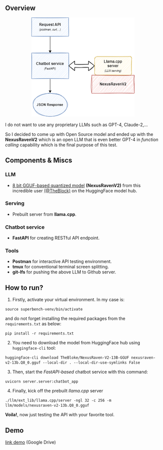 ##  Overview

<p align="center">
    <img src="diagram.png">
</p>

I do not want to use any proprietary LLMs such as GPT-4, Claude-2,...

So I decided to come up with Open Source model and ended up with the __NexusRavenV2__ which is an open LLM that is even better GPT-4 in _function calling_ capability which is the final purpose of this test.


## Components & Miscs

### LLM
- [8 bit GGUF-based quantized model](https://huggingface.co/TheBloke/NexusRaven-V2-13B-GGUF) __(NexusRavenV2)__ from this incredible user [(@TheBlock)](https://huggingface.co/TheBloke) on the HuggingFace model hub.


### Serving
-  Prebuilt server from __llama.cpp__.


### Chatbot service
- __FastAPI__ for creating RESTful API endpoint.


### Tools
- __Postman__ for interactive API testing environment.
- __tmux__ for conventional terminal screen splitting.
- __git-lfs__ for pushing the above LLM to Github server.

## How to run?
1. Firstly, activate your virtual environment. In my case is:
```
source superbench-venv/bin/activate
```
and do not forget installing the required packages from the `requirements.txt` as below:
```
pip install -r requirements.txt
```

2. You need to download the model from HuggingFace hub using `huggingface-cli` tool:
```
huggingface-cli download TheBloke/NexusRaven-V2-13B-GGUF nexusraven-v2-13b.Q8_0.gguf --local-dir . --local-dir-use-symlinks False

```

3. Then, start the _FastAPI-based_ chatbot service with this command:
```
uvicorn server.server:chatbot_app
```

4. Finally, kick off the prebuilt _llama.cpp_ server
```
./llm/ext_lib/llama.cpp/server -ngl 32 -c 256 -m llm/models/nexusraven-v2-13b.Q8_0.gguf
```

__Voila!__, now just testing the API with your favorite tool.


## Demo
[link demo](https://drive.google.com/file/d/1FvP5gAIL-UmxMgUrXyIvauhM1eps_z-g/view?usp=sharing) (Google Drive)

